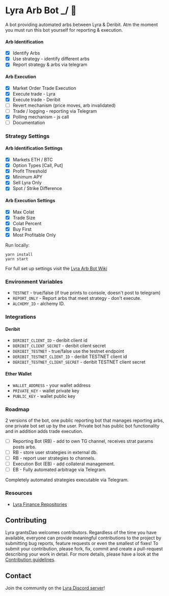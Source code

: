 # Lyra Arb Bot \_/ 🤖

A bot providing automated arbs between Lyra & Deribit.
Atm the moment you must run this bot yourself for reporting & execution.

#### Arb Identification

- [x] Identify Arbs
- [x] Use strategy - identify different arbs
- [x] Report strategy & arbs via telegram

#### Arb Execution

- [x] Market Order Trade Execution
- [x] Execute trade - Lyra
- [x] Execute trade - Deribit
- [ ] Revert mechanism (price moves, arb invalidated)
- [ ] Trade / logging - reporting via Telegram
- [x] Polling mechanism - js call
- [ ] Documentation

### Strategy Settings

#### Arb Identification Settings

- [x] Markets ETH / BTC
- [x] Option Types [Call, Put]
- [x] Profit Threshold
- [x] Minimum APY
- [x] Sell Lyra Only
- [x] Spot / Strike Difference

#### Arb Execution Settings

- [x] Max Colat
- [x] Trade Size
- [x] Colat Percent
- [x] Buy First
- [x] Most Profitable Only

Run locally:

```
yarn install
yarn start
```

For full set up settings visit the [Lyra Arb Bot Wiki](https://github.com/Lyra-Grants/arb-bot/wiki/1.-Settings)

### Environment Variables

- `TESTNET` - true/false (if true prints to console, doesn't post to telegram)
- `REPORT_ONLY` - Report arbs that meet strategy - don't execute.
- `ALCHEMY_ID` - alchemy ID.

### Integrations

#### Deribit

- `DERIBIT_CLIENT_ID` - deribit client id
- `DERIBIT_CLIENT_SECRET` - deribit client secret
- `DERIBIT_TESTNET` - true/false use the testnet endpoint
- `DERIBIT_TESTNET_CLIENT_ID` - deribit TESTNET client id
- `DERIBIT_TESTNET_CLIENT_SECRET` - deribit TESTNET client secret

#### Ether Wallet

- `WALLET_ADDRESS` - your wallet address
- `PRIVATE_KEY` - wallet private key
- `PUBLIC_KEY` - wallet public key

### Roadmap

2 versions of the bot, one public reporting bot that manages reporting arbs, one private bot set up by the user.
Private bot has public bot functionality and in addition adds trade execution.

- [ ] Reporting Bot (RB) - add to own TG channel, receives strat params posts arbs.
- [ ] RB - store user strategies in external db.
- [ ] RB - report user strategies to channels.
- [ ] Execution Bot (EB) - add collateral management.
- [ ] EB - Fully automated arbitrage via Telegram.

Completely automated strategies executable via Telegram.

### Resources

- [Lyra Finance Repositories](https://github.com/lyra-finance)

## Contributing

Lyra grantsDao welcomes contributors. Regardless of the time you have available, everyone can provide meaningful contributions to the project by submitting bug reports, feature requests or even the smallest of fixes! To submit your contribution, please fork, fix, commit and create a pull-request describing your work in detail. For more details, please have a look at the [Contribution guidelines](https://github.com/Lyra-Grants/docs/blob/main/CONTRIBUTING.md).

## Contact

Join the community on the [Lyra Discord server](https://discord.gg/lyra)!
